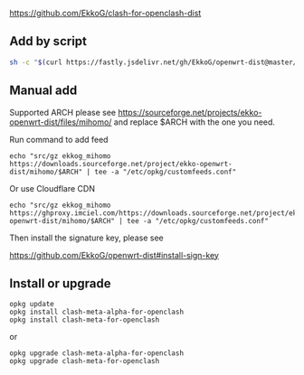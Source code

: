 https://github.com/EkkoG/clash-for-openclash-dist

## Add by script
```bash
sh -c "$(curl https://fastly.jsdelivr.net/gh/EkkoG/openwrt-dist@master/add-feed.sh)" -- mihomo
```

## Manual add

Supported ARCH please see https://sourceforge.net/projects/ekko-openwrt-dist/files/mihomo/ and replace $ARCH with the one you need.

Run command to add feed

```
echo "src/gz ekkog_mihomo https://downloads.sourceforge.net/project/ekko-openwrt-dist/mihomo/$ARCH" | tee -a "/etc/opkg/customfeeds.conf"
```

Or use Cloudflare CDN

```
echo "src/gz ekkog_mihomo https://ghproxy.imciel.com/https://downloads.sourceforge.net/project/ekko-openwrt-dist/mihomo/$ARCH" | tee -a "/etc/opkg/customfeeds.conf"
```

Then install the signature key, please see

https://github.com/EkkoG/openwrt-dist#install-sign-key


## Install or upgrade

```
opkg update
opkg install clash-meta-alpha-for-openclash
opkg install clash-meta-for-openclash
```

or

```
opkg upgrade clash-meta-alpha-for-openclash
opkg upgrade clash-meta-for-openclash
```

